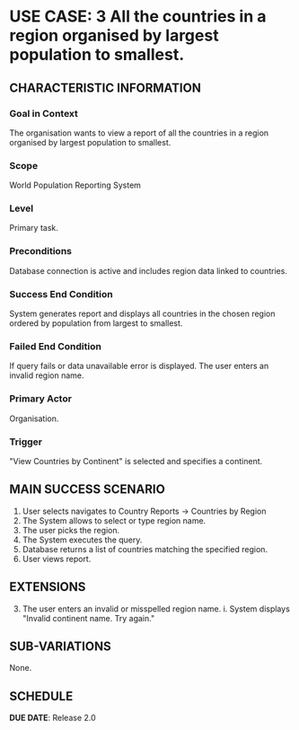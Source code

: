 # USE CASE: 3 All the countries in a region organised by largest population to smallest. 

## CHARACTERISTIC INFORMATION

### Goal in Context

The organisation wants to view a report of all the countries in a region organised by largest population to smallest.

### Scope

World Population Reporting System

### Level

Primary task.

### Preconditions

Database connection is active and includes region data linked to countries.

### Success End Condition

System generates report and displays all countries in the chosen region ordered by population from largest to smallest.

### Failed End Condition

If query fails or data unavailable error is displayed.
The user enters an invalid region name.

### Primary Actor

Organisation.

### Trigger

"View Countries by Continent" is selected and specifies a continent.

## MAIN SUCCESS SCENARIO

1. User selects navigates to Country Reports -> Countries by Region
2. The System allows to select or type region name.
3. The user picks the region.
4. The System executes the query.
5. Database returns a list of countries matching the specified region.
6. User views report.

## EXTENSIONS

3. The user enters an invalid or misspelled region name.
   i. System displays "Invalid continent name. Try again."

## SUB-VARIATIONS

None.

## SCHEDULE

**DUE DATE**: Release 2.0
